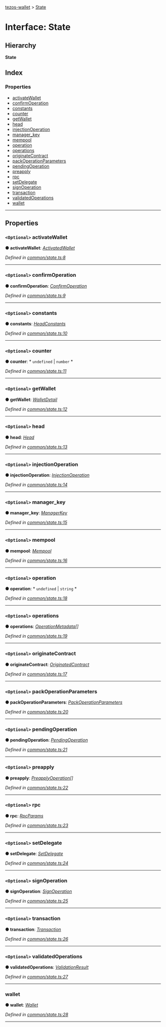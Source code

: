 [tezos-wallet](../README.md) > [State](../interfaces/state.md)

# Interface: State

## Hierarchy

**State**

## Index

### Properties

* [activateWallet](state.md#activatewallet)
* [confirmOperation](state.md#confirmoperation)
* [constants](state.md#constants)
* [counter](state.md#counter)
* [getWallet](state.md#getwallet)
* [head](state.md#head)
* [injectionOperation](state.md#injectionoperation)
* [manager_key](state.md#manager_key)
* [mempool](state.md#mempool)
* [operation](state.md#operation)
* [operations](state.md#operations)
* [originateContract](state.md#originatecontract)
* [packOperationParameters](state.md#packoperationparameters)
* [pendingOperation](state.md#pendingoperation)
* [preapply](state.md#preapply)
* [rpc](state.md#rpc)
* [setDelegate](state.md#setdelegate)
* [signOperation](state.md#signoperation)
* [transaction](state.md#transaction)
* [validatedOperations](state.md#validatedoperations)
* [wallet](state.md#wallet)

---

## Properties

<a id="activatewallet"></a>

### `<Optional>` activateWallet

**● activateWallet**: *[ActivatedWallet](../#activatedwallet)*

*Defined in [common/state.ts:8](https://github.com/simplestaking/tezos-wallet/blob/456a549/src/common/state.ts#L8)*

___
<a id="confirmoperation"></a>

### `<Optional>` confirmOperation

**● confirmOperation**: *[ConfirmOperation](../#confirmoperation)*

*Defined in [common/state.ts:9](https://github.com/simplestaking/tezos-wallet/blob/456a549/src/common/state.ts#L9)*

___
<a id="constants"></a>

### `<Optional>` constants

**● constants**: *[HeadConstants](../#headconstants)*

*Defined in [common/state.ts:10](https://github.com/simplestaking/tezos-wallet/blob/456a549/src/common/state.ts#L10)*

___
<a id="counter"></a>

### `<Optional>` counter

**● counter**: * `undefined` &#124; `number`
*

*Defined in [common/state.ts:11](https://github.com/simplestaking/tezos-wallet/blob/456a549/src/common/state.ts#L11)*

___
<a id="getwallet"></a>

### `<Optional>` getWallet

**● getWallet**: *[WalletDetail](../#walletdetail)*

*Defined in [common/state.ts:12](https://github.com/simplestaking/tezos-wallet/blob/456a549/src/common/state.ts#L12)*

___
<a id="head"></a>

### `<Optional>` head

**● head**: *[Head](../#head)*

*Defined in [common/state.ts:13](https://github.com/simplestaking/tezos-wallet/blob/456a549/src/common/state.ts#L13)*

___
<a id="injectionoperation"></a>

### `<Optional>` injectionOperation

**● injectionOperation**: *[InjectionOperation](../#injectionoperation)*

*Defined in [common/state.ts:14](https://github.com/simplestaking/tezos-wallet/blob/456a549/src/common/state.ts#L14)*

___
<a id="manager_key"></a>

### `<Optional>` manager_key

**● manager_key**: *[ManagerKey](../#managerkey)*

*Defined in [common/state.ts:15](https://github.com/simplestaking/tezos-wallet/blob/456a549/src/common/state.ts#L15)*

___
<a id="mempool"></a>

### `<Optional>` mempool

**● mempool**: *[Mempool](../#mempool)*

*Defined in [common/state.ts:16](https://github.com/simplestaking/tezos-wallet/blob/456a549/src/common/state.ts#L16)*

___
<a id="operation"></a>

### `<Optional>` operation

**● operation**: * `undefined` &#124; `string`
*

*Defined in [common/state.ts:18](https://github.com/simplestaking/tezos-wallet/blob/456a549/src/common/state.ts#L18)*

___
<a id="operations"></a>

### `<Optional>` operations

**● operations**: *[OperationMetadata](../#operationmetadata)[]*

*Defined in [common/state.ts:19](https://github.com/simplestaking/tezos-wallet/blob/456a549/src/common/state.ts#L19)*

___
<a id="originatecontract"></a>

### `<Optional>` originateContract

**● originateContract**: *[OriginatedContract](../#originatedcontract)*

*Defined in [common/state.ts:17](https://github.com/simplestaking/tezos-wallet/blob/456a549/src/common/state.ts#L17)*

___
<a id="packoperationparameters"></a>

### `<Optional>` packOperationParameters

**● packOperationParameters**: *[PackOperationParameters](../#packoperationparameters)*

*Defined in [common/state.ts:20](https://github.com/simplestaking/tezos-wallet/blob/456a549/src/common/state.ts#L20)*

___
<a id="pendingoperation"></a>

### `<Optional>` pendingOperation

**● pendingOperation**: *[PendingOperation](../#pendingoperation)*

*Defined in [common/state.ts:21](https://github.com/simplestaking/tezos-wallet/blob/456a549/src/common/state.ts#L21)*

___
<a id="preapply"></a>

### `<Optional>` preapply

**● preapply**: *[PreapplyOperation](../#preapplyoperation)[]*

*Defined in [common/state.ts:22](https://github.com/simplestaking/tezos-wallet/blob/456a549/src/common/state.ts#L22)*

___
<a id="rpc"></a>

### `<Optional>` rpc

**● rpc**: *[RpcParams](rpcparams.md)*

*Defined in [common/state.ts:23](https://github.com/simplestaking/tezos-wallet/blob/456a549/src/common/state.ts#L23)*

___
<a id="setdelegate"></a>

### `<Optional>` setDelegate

**● setDelegate**: *[SetDelegate](../#setdelegate)*

*Defined in [common/state.ts:24](https://github.com/simplestaking/tezos-wallet/blob/456a549/src/common/state.ts#L24)*

___
<a id="signoperation"></a>

### `<Optional>` signOperation

**● signOperation**: *[SignOperation](../#signoperation)*

*Defined in [common/state.ts:25](https://github.com/simplestaking/tezos-wallet/blob/456a549/src/common/state.ts#L25)*

___
<a id="transaction"></a>

### `<Optional>` transaction

**● transaction**: *[Transaction](../#transaction)*

*Defined in [common/state.ts:26](https://github.com/simplestaking/tezos-wallet/blob/456a549/src/common/state.ts#L26)*

___
<a id="validatedoperations"></a>

### `<Optional>` validatedOperations

**● validatedOperations**: *[ValidationResult](../#validationresult)*

*Defined in [common/state.ts:27](https://github.com/simplestaking/tezos-wallet/blob/456a549/src/common/state.ts#L27)*

___
<a id="wallet"></a>

###  wallet

**● wallet**: *[Wallet](../#wallet)*

*Defined in [common/state.ts:28](https://github.com/simplestaking/tezos-wallet/blob/456a549/src/common/state.ts#L28)*

___


